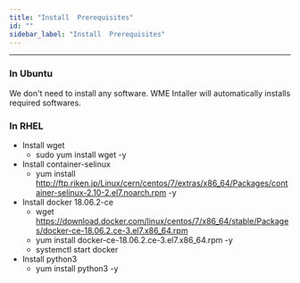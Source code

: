 ```yaml
---
title: "Install  Prerequisites"
id: ""
sidebar_label: "Install  Prerequisites"
---
```

---

### In Ubuntu
 We don't need to install any software. 
 WME Intaller will automatically installs required softwares.
### In RHEL 
- Install wget 
  - sudo yum install wget  -y
- Install container-selinux
  - yum install http://ftp.riken.jp/Linux/cern/centos/7/extras/x86_64/Packages/container-selinux-2.10-2.el7.noarch.rpm -y
- Install docker 18.06.2-ce
  - wget https://download.docker.com/linux/centos/7/x86_64/stable/Packages/docker-ce-18.06.2.ce-3.el7.x86_64.rpm
  - yum install docker-ce-18.06.2.ce-3.el7.x86_64.rpm -y
  - systemctl start docker
- Install python3
  - yum install python3 -y






